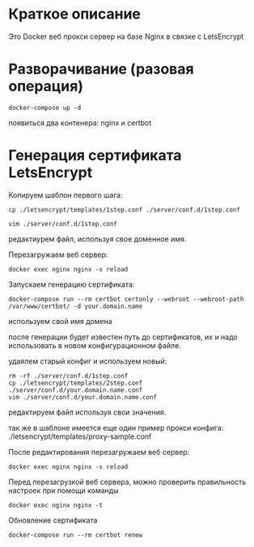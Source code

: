 # Краткое описание
Это Docker веб прокси сервер на базе Nginx в связке c LetsEncrypt

# Разворачивание (разовая операция)

```
docker-compose up -d
```
появиться два контенера: nginx и certbot


# Генерация сертификата LetsEncrypt

Копируем шаблон первого шага:
```
cp ./letsencrypt/templates/1step.conf ./server/conf.d/1step.conf
```

```
vim ./server/conf.d/1step.conf
```
редактиурем файл, используя свое доменное имя.

Перезагружаем веб сервер:
```
docker exec nginx nginx -s reload
```

Запускаем генерацию сертификата:
```
docker-compose run --rm certbot certonly --webroot --webroot-path /var/www/certbot/ -d your.domain.name
```
используем свой имя домена

после генерации будет известен путь до сертификатов, их и надо использовать в новом конфигурационном файле.

удаялем старый конфиг и используем новый:

```
rm -rf ./server/conf.d/1step.conf
cp ./letsencrypt/templates/2step.conf ./server/conf.d/your.domain.name.conf
vim ./server/conf.d/your.domain.name.conf
```
редактируем файл используя свои значения.

так же в шаблоне имеется еще один пример прокси конфига: ./letsencrypt/templates/proxy-sample.conf

После редактирования перезагружаем веб сервер:
```
docker exec nginx nginx -s reload
```

Перед перезагрузкой веб сервера, можно проверить правильность настроек при помощи команды
```
docker exec nginx nginx -t
```


Обновление сертификата
```
docker-compose run --rm certbot renew
```

